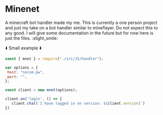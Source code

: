 # Minenet

A minecraft bot handler made my me. This is currently a one person project and just my take on a bot handler similar to mineflayer. Do not expect this to
 any good. I will give some documentation in the future  but for now here is just the files. :slight_smile:
 
:arrow_down: Small example :arrow_down:
 
 ```js
const { mnet } = require("./src/JS/handler");

var options = {
  host: "nocom.pw",
  port: "",
};

const client = new mnet(options);

client.on('login', () => {
    client.chat(`I have logged in on version: ${client.version}`)
})
```
